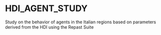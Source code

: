 # HDI_AGENT_STUDY
Study on the behavior of agents in the Italian regions based on parameters derived from the HDI using the Repast Suite
